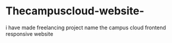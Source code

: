 # Thecampuscloud-website-
i have made freelancing project name the campus cloud frontend responsive website
